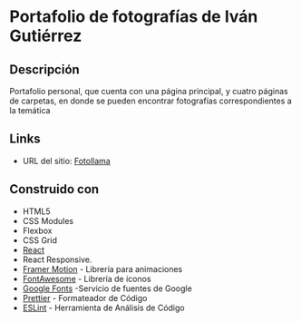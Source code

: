 # Portafolio de fotografías de Iván Gutiérrez

## Descripción

Portafolio personal, que cuenta con una página principal, y cuatro páginas de carpetas, en donde se pueden encontrar fotografías correspondientes a la temática

## Links

- URL del sitio: [Fotollama](https://llamafluida.github.io/fotollama)

## Construido con

- HTML5
- CSS Modules
- Flexbox
- CSS Grid
- [React](https://reactjs.org/)
- React Responsive.
- [Framer Motion](https://www.framer.com/motion/) - Librería para animaciones
- [FontAwesome](https://fontawesome.com/) - Librería de íconos
- [Google Fonts](https://fonts.google.com/) -Servicio de fuentes de Google
- [Prettier](https://prettier.io/) - Formateador de Código
- [ESLint](https://eslint.org/) - Herramienta de Análisis de Código
